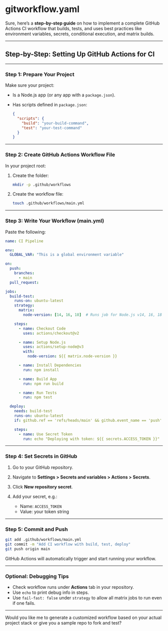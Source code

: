 # gitworkflow.yaml
Sure, here’s a **step-by-step guide** on how to implement a complete GitHub Actions CI workflow that builds, tests, and uses best practices like environment variables, secrets, conditional execution, and matrix builds.

---

## **Step-by-Step: Setting Up GitHub Actions for CI**

---

### **Step 1: Prepare Your Project**

Make sure your project:

* Is a Node.js app (or any app with a `package.json`).
* Has scripts defined in `package.json`:

  ```json
  {
    "scripts": {
      "build": "your-build-command",
      "test": "your-test-command"
    }
  }
  ```

---

### **Step 2: Create GitHub Actions Workflow File**

In your project root:

1. Create the folder:

   ```bash
   mkdir -p .github/workflows
   ```

2. Create the workflow file:

   ```bash
   touch .github/workflows/main.yml
   ```

---

### **Step 3: Write Your Workflow (main.yml)**

Paste the following:

```yaml
name: CI Pipeline

env:
  GLOBAL_VAR: "This is a global environment variable"

on:
  push:
    branches:
      - main
  pull_request:

jobs:
  build-test:
    runs-on: ubuntu-latest
    strategy:
      matrix:
        node-version: [14, 16, 18]  # Runs job for Node.js v14, 16, 18

    steps:
      - name: Checkout Code
        uses: actions/checkout@v2

      - name: Setup Node.js
        uses: actions/setup-node@v3
        with:
          node-version: ${{ matrix.node-version }}

      - name: Install Dependencies
        run: npm install

      - name: Build App
        run: npm run build

      - name: Run Tests
        run: npm test

  deploy:
    needs: build-test
    runs-on: ubuntu-latest
    if: github.ref == 'refs/heads/main' && github.event_name == 'push'

    steps:
      - name: Use Secret Token
        run: echo "Deploying with token: ${{ secrets.ACCESS_TOKEN }}"
```

---

### **Step 4: Set Secrets in GitHub**

1. Go to your GitHub repository.
2. Navigate to **Settings > Secrets and variables > Actions > Secrets**.
3. Click **New repository secret**.
4. Add your secret, e.g.:

   * Name: `ACCESS_TOKEN`
   * Value: your token string

---

### **Step 5: Commit and Push**

```bash
git add .github/workflows/main.yml
git commit -m "Add CI workflow with build, test, deploy"
git push origin main
```

GitHub Actions will automatically trigger and start running your workflow.

---

### Optional: Debugging Tips

* Check workflow runs under **Actions** tab in your repository.
* Use `echo` to print debug info in steps.
* Use `fail-fast: false` under `strategy` to allow all matrix jobs to run even if one fails.

---

Would you like me to generate a customized workflow based on your actual project stack or give you a sample repo to fork and test?
